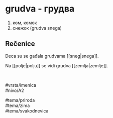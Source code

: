 # grudva - грудва

1. ком, комок  
2. снежок (grudva snega)  

## Rečenice

Deca su se gađala grudvama [[sneg|snega]].  

Na [[polje|polju]] se vidi grudva [[zemlja|zemlje]].  

<br>

#vrsta/imenica  
#nivo/A2  

#tema/priroda  
#tema/zima  
#tema/svakodnevica  
